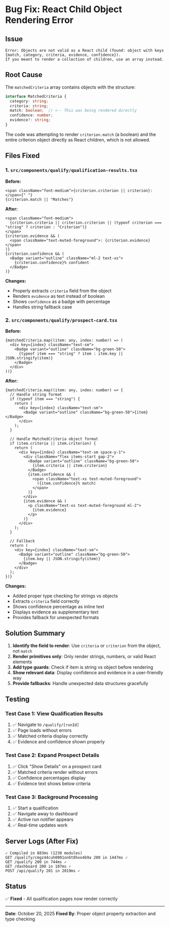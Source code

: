 # Bug Fix: React Child Object Rendering Error

## Issue
```
Error: Objects are not valid as a React child (found: object with keys {match, category, criteria, evidence, confidence}). 
If you meant to render a collection of children, use an array instead.
```

## Root Cause
The `matchedCriteria` array contains objects with the structure:
```typescript
interface MatchedCriteria {
  category: string;
  criteria: string;
  match: boolean;  // <-- This was being rendered directly
  confidence: number;
  evidence?: string;
}
```

The code was attempting to render `criterion.match` (a boolean) and the entire criterion object directly as React children, which is not allowed.

## Files Fixed

### 1. `src/components/qualify/qualification-results.tsx`

**Before:**
```tsx
<span className="font-medium">{criterion.criterion || criterion}:</span>{" "}
{criterion.match || "Matches"}
```

**After:**
```tsx
<span className="font-medium">
  {criterion.criteria || criterion.criterion || (typeof criterion === "string" ? criterion : "Criterion")}
</span>
{criterion.evidence && (
  <span className="text-muted-foreground">: {criterion.evidence}</span>
)}
{criterion.confidence && (
  <Badge variant="outline" className="ml-2 text-xs">
    {criterion.confidence}% confident
  </Badge>
)}
```

**Changes:**
- Properly extracts `criteria` field from the object
- Renders `evidence` as text instead of boolean
- Shows `confidence` as a badge with percentage
- Handles string fallback case

### 2. `src/components/qualify/prospect-card.tsx`

**Before:**
```tsx
{matchedCriteria.map((item: any, index: number) => (
  <div key={index} className="text-sm">
    <Badge variant="outline" className="bg-green-50">
      {typeof item === "string" ? item : item.key || JSON.stringify(item)}
    </Badge>
  </div>
))}
```

**After:**
```tsx
{matchedCriteria.map((item: any, index: number) => {
  // Handle string format
  if (typeof item === "string") {
    return (
      <div key={index} className="text-sm">
        <Badge variant="outline" className="bg-green-50">{item}</Badge>
      </div>
    );
  }
  
  // Handle MatchedCriteria object format
  if (item.criteria || item.criterion) {
    return (
      <div key={index} className="text-sm space-y-1">
        <div className="flex items-start gap-2">
          <Badge variant="outline" className="bg-green-50">
            {item.criteria || item.criterion}
          </Badge>
          {item.confidence && (
            <span className="text-xs text-muted-foreground">
              ({item.confidence}% match)
            </span>
          )}
        </div>
        {item.evidence && (
          <p className="text-xs text-muted-foreground ml-2">
            {item.evidence}
          </p>
        )}
      </div>
    );
  }
  
  // Fallback
  return (
    <div key={index} className="text-sm">
      <Badge variant="outline" className="bg-green-50">
        {item.key || JSON.stringify(item)}
      </Badge>
    </div>
  );
})}
```

**Changes:**
- Added proper type checking for strings vs objects
- Extracts `criteria` field correctly
- Shows confidence percentage as inline text
- Displays evidence as supplementary text
- Provides fallback for unexpected formats

## Solution Summary

1. **Identify the field to render**: Use `criteria` or `criterion` from the object, not `match`
2. **Render primitives only**: Only render strings, numbers, or valid React elements
3. **Add type guards**: Check if item is string vs object before rendering
4. **Show relevant data**: Display confidence and evidence in a user-friendly way
5. **Provide fallbacks**: Handle unexpected data structures gracefully

## Testing

### Test Case 1: View Qualification Results
1. ✅ Navigate to `/qualify/[runId]`
2. ✅ Page loads without errors
3. ✅ Matched criteria display correctly
4. ✅ Evidence and confidence shown properly

### Test Case 2: Expand Prospect Details
1. ✅ Click "Show Details" on a prospect card
2. ✅ Matched criteria render without errors
3. ✅ Confidence percentages display
4. ✅ Evidence text shows below criteria

### Test Case 3: Background Processing
1. ✅ Start a qualification
2. ✅ Navigate away to dashboard
3. ✅ Active run notifier appears
4. ✅ Real-time updates work

## Server Logs (After Fix)
```
✓ Compiled in 883ms (1238 modules)
GET /qualify/cmgz44cuh0001on6t8hxo4b9a 200 in 1447ms ✓
GET /qualify 200 in 744ms ✓
GET /dashboard 200 in 107ms ✓
POST /api/qualify 201 in 2019ms ✓
```

## Status
✅ **Fixed** - All qualification pages now render correctly

---

**Date**: October 20, 2025
**Fixed By**: Proper object property extraction and type checking
